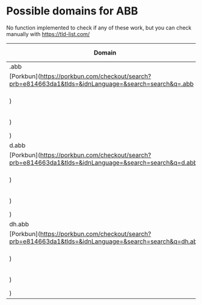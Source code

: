 # Possible domains for ABB

No function implemented to check if any of these work, but you can check manually with https://tld-list.com/

| Domain | Porkbun | NameCheap | Google Domains |
|---|---|---|---|
| .abb | [Porkbun](https://porkbun.com/checkout/search?prb=e814663da1&tlds=&idnLanguage=&search=search&q=.abb) | [Namecheap](https://www.namecheap.com/domains/registration/results/?domain=.abb) | [Google](https://domains.google.com/registrar/search?searchTerm=.abb) |
| d.abb | [Porkbun](https://porkbun.com/checkout/search?prb=e814663da1&tlds=&idnLanguage=&search=search&q=d.abb) | [Namecheap](https://www.namecheap.com/domains/registration/results/?domain=d.abb) | [Google](https://domains.google.com/registrar/search?searchTerm=d.abb) |
| dh.abb | [Porkbun](https://porkbun.com/checkout/search?prb=e814663da1&tlds=&idnLanguage=&search=search&q=dh.abb) | [Namecheap](https://www.namecheap.com/domains/registration/results/?domain=dh.abb) | [Google](https://domains.google.com/registrar/search?searchTerm=dh.abb) |
